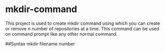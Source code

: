 # mkdir-command
This project is used to create mkdir command using which you can create or remove n number of repositories at a time. This command can be used on command prompt like any other normal command.

##Syntax
mkdir filename number
